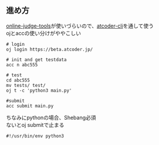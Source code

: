 ## 進め方
[online-judge-tools](https://github.com/kmyk/online-judge-tools)が使いづらいので、[atcoder-cli](https://github.com/Tatamo/atcoder-cli#readme)を通して使う  
ojとaccの使い分けがややこしい

```
# login
oj login https://beta.atcoder.jp/

# init and get testdata
acc n abc555

# test
cd abc555
mv tests/ test/
oj t -c 'python3 main.py'

#submit
acc submit main.py
```
ちなみにpythonの場合、Shebang必須  
ないとoj submitで止まる
```
#!/usr/bin/env python3
```